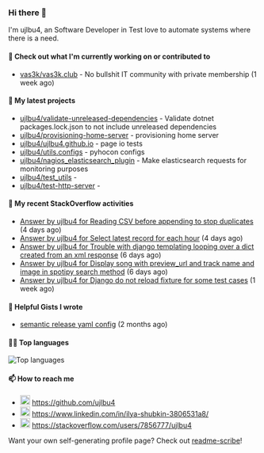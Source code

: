### Hi there 👋

I'm ujlbu4, an Software Developer in Test love to automate systems where there is a need.

#### 👷 Check out what I'm currently working on or contributed to

- [vas3k/vas3k.club](https://github.com/vas3k/vas3k.club) - No bullshit IT community with private membership (1 week ago)



#### 🌱 My latest projects

- [ujlbu4/validate-unreleased-dependencies](https://github.com/ujlbu4/validate-unreleased-dependencies) - Validate dotnet packages.lock.json to not include unreleased dependencies
- [ujlbu4/provisioning-home-server](https://github.com/ujlbu4/provisioning-home-server) - provisioning home server
- [ujlbu4/ujlbu4.github.io](https://github.com/ujlbu4/ujlbu4.github.io) - page io tests
- [ujlbu4/utils.configs](https://github.com/ujlbu4/utils.configs) - pyhocon configs
- [ujlbu4/nagios_elasticsearch_plugin](https://github.com/ujlbu4/nagios_elasticsearch_plugin) - Make elasticsearch requests for monitoring purposes
- [ujlbu4/test_utils](https://github.com/ujlbu4/test_utils) - 
- [ujlbu4/test-http-server](https://github.com/ujlbu4/test-http-server) - 


#### 📜 My recent StackOverflow activities

- [Answer by ujlbu4 for Reading CSV before appending to stop duplicates](https://stackoverflow.com/questions/64186212/reading-csv-before-appending-to-stop-duplicates/64187706#64187706) (4 days ago)
- [Answer by ujlbu4 for Select latest record for each hour](https://stackoverflow.com/questions/64186687/select-latest-record-for-each-hour/64187022#64187022) (4 days ago)
- [Answer by ujlbu4 for Trouble with django templating looping over a dict created from an xml response](https://stackoverflow.com/questions/64161818/trouble-with-django-templating-looping-over-a-dict-created-from-an-xml-response/64162206#64162206) (6 days ago)
- [Answer by ujlbu4 for Display song with preview_url and track name and image in spotipy search method](https://stackoverflow.com/questions/64161467/display-song-with-preview-url-and-track-name-and-image-in-spotipy-search-method/64161909#64161909) (6 days ago)
- [Answer by ujlbu4 for Django do not reload fixture for some test cases](https://stackoverflow.com/questions/64124441/django-do-not-reload-fixture-for-some-test-cases/64128650#64128650) (1 week ago)

#### 📓 Helpful Gists I wrote

- [semantic release yaml config](https://gist.github.com/15a305f2e53cb487c39c9484e660903a) (2 months ago)

#### 👨‍💻 Top languages

![Top languages](https://github-readme-stats.vercel.app/api/top-langs/?username=ujlbu4&hide_title=true)

#### 📫 How to reach me

- <img src="https://raw.githubusercontent.com/FortAwesome/Font-Awesome/master/svgs/brands/github.svg" width="20" alt="Github" /> https://github.com/ujlbu4
- <img src="https://raw.githubusercontent.com/FortAwesome/Font-Awesome/master/svgs/brands/linkedin.svg" width="20" alt="LinkedIn" /> https://www.linkedin.com/in/ilya-shubkin-3806531a8/
- <img src="https://raw.githubusercontent.com/FortAwesome/Font-Awesome/master/svgs/brands/stack-overflow.svg" width="20" alt="LinkedIn" /> https://stackoverflow.com/users/7856777/ujlbu4


  
Want your own self-generating profile page? Check out [readme-scribe](https://github.com/muesli/readme-scribe)!